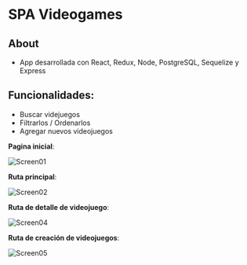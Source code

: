 
# SPA Videogames

## About

- App desarrollada con React, Redux, Node, PostgreSQL, Sequelize y Express

## Funcionalidades: 
- Buscar videjuegos
- Filtrarlos / Ordenarlos
- Agregar nuevos videojuegos


__Pagina inicial__: 

![Screen01](assets/src/img/Screen01.png)

__Ruta principal__: 

![Screen02](assets/src/img/Screen02.png)

__Ruta de detalle de videojuego__: 

![Screen04](assets/src/img/Screen04.png)

__Ruta de creación de videojuegos__:

![Screen05](assets/src/img/Screen05.png)

